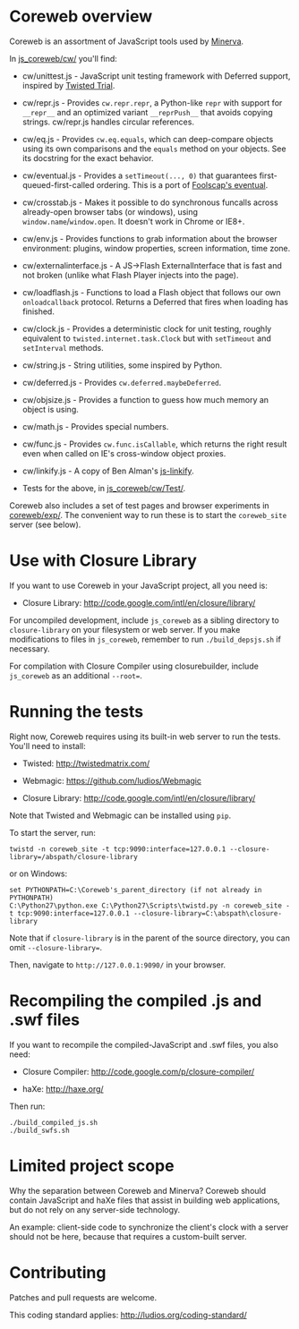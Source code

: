 Coreweb overview
================

Coreweb is an assortment of JavaScript tools used by [Minerva](http://ludios.org/minerva/).

In [js_coreweb/cw/](https://github.com/ludios/Coreweb/tree/master/js_coreweb/cw) you'll find:

*	cw/unittest.js - JavaScript unit testing framework with Deferred
	support, inspired by [Twisted Trial](http://twistedmatrix.com/trac/wiki/TwistedTrial).

*	cw/repr.js - Provides `cw.repr.repr`, a Python-like `repr` with
	support for `__repr__` and an optimized variant `__reprPush__`
	that avoids copying strings.  cw/repr.js handles circular references.

*	cw/eq.js - Provides `cw.eq.equals`, which can deep-compare objects
	using its own comparisons and the `equals` method on your objects.
	See its docstring for the exact behavior.

*	cw/eventual.js - Provides a `setTimeout(..., 0)` that guarantees
	first-queued-first-called ordering.  This is a port of
	[Foolscap's eventual](http://foolscap.lothar.com/docs/api/foolscap.eventual-pysrc.html).

*	cw/crosstab.js - Makes it possible to do synchronous funcalls
	across already-open browser tabs (or windows), using
	`window.name`/`window.open`.  It doesn't work in Chrome or IE8+.

*	cw/env.js - Provides functions to grab information about the browser
	environment: plugins, window properties, screen information, time zone.

*	cw/externalinterface.js - A JS->Flash ExternalInterface that is
	fast and not broken (unlike what Flash Player injects into the page).

*	cw/loadflash.js - Functions to load a Flash object that follows
	our own `onloadcallback` protocol.  Returns a Deferred that fires
	when loading has finished.

*	cw/clock.js - Provides a deterministic clock for unit testing,
	roughly equivalent to `twisted.internet.task.Clock` but with
	`setTimeout` and `setInterval` methods.

*	cw/string.js - String utilities, some inspired by Python.

*	cw/deferred.js - Provides `cw.deferred.maybeDeferred`.

*	cw/objsize.js - Provides a function to guess how much memory
	an object is using.

*	cw/math.js - Provides special numbers.

*	cw/func.js - Provides `cw.func.isCallable`, which returns the right
	result even when called on IE's cross-window object proxies.

*	cw/linkify.js - A copy of Ben Alman's [js-linkify](http://benalman.com/code/test/js-linkify/).

*	Tests for the above, in [js_coreweb/cw/Test/](https://github.com/ludios/Coreweb/tree/master/js_coreweb/cw/Test).

Coreweb also includes a set of test pages and browser experiments in
[coreweb/exp/](https://github.com/ludios/Coreweb/tree/master/coreweb/exp).  The
convenient way to run these is to start the `coreweb_site` server (see below).



Use with Closure Library
========================

If you want to use Coreweb in your JavaScript project, all you need is:

*	Closure Library: http://code.google.com/intl/en/closure/library/

For uncompiled development, include `js_coreweb` as a sibling directory to
`closure-library` on your filesystem or web server.  If you make modifications
to files in `js_coreweb`, remember to run `./build_depsjs.sh` if necessary.

For compilation with Closure Compiler using closurebuilder, include
`js_coreweb` as an additional `--root=`.



Running the tests
=================

Right now, Coreweb requires using its built-in web server to run the tests.
You'll need to install:

*	Twisted: http://twistedmatrix.com/

*	Webmagic: https://github.com/ludios/Webmagic

*	Closure Library: http://code.google.com/intl/en/closure/library/

Note that Twisted and Webmagic can be installed using `pip`.

To start the server, run:

`twistd -n coreweb_site -t tcp:9090:interface=127.0.0.1 --closure-library=/abspath/closure-library`

or on Windows:

```
set PYTHONPATH=C:\Coreweb's_parent_directory (if not already in PYTHONPATH)
C:\Python27\python.exe C:\Python27\Scripts\twistd.py -n coreweb_site -t tcp:9090:interface=127.0.0.1 --closure-library=C:\abspath\closure-library
```

Note that if `closure-library` is in the parent of the source directory,
you can omit `--closure-library=`.

Then, navigate to `http://127.0.0.1:9090/` in your browser.



Recompiling the compiled .js and .swf files
===========================================

If you want to recompile the compiled-JavaScript and .swf files, you also need:

*	Closure Compiler: http://code.google.com/p/closure-compiler/

*	haXe: http://haxe.org/

Then run:

```
./build_compiled_js.sh
./build_swfs.sh
```



Limited project scope
=====================

Why the separation between Coreweb and Minerva?  Coreweb should contain
JavaScript and haXe files that assist in building web applications, but do not
rely on any server-side technology.

An example: client-side code to synchronize the client's clock with a server
should not be here, because that requires a custom-built server.



Contributing
============

Patches and pull requests are welcome.

This coding standard applies: http://ludios.org/coding-standard/
